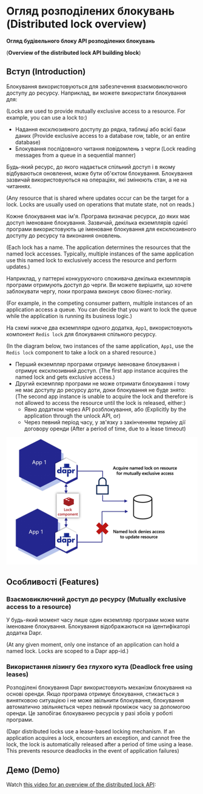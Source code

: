 # Огляд розподілених блокувань  (Distributed lock overview)

**Огляд будівельного блоку API розподілених блокувань** 

(**Overview of the distributed lock API building block**)

## Вступ (Introduction)

Блокування використовуються для забезпечення взаємовиключного доступу 
до ресурсу. Наприклад, ви можете використати блокування для:

(Locks are used to provide mutually exclusive access to a resource. For example, you can use a lock to:)

- Надання ексклюзивного доступу до рядка, таблиці або всієї бази даних (Provide exclusive access to a database row, table, or an entire database)
- Блокування послідовного читання повідомлень з черги (Lock reading messages from a queue in a sequential manner)

Будь-який ресурс, до якого надається спільний доступ і в якому 
відбуваються оновлення, може бути об'єктом блокування. 
Блокування зазвичай використовуються на операціях, які змінюють стан, 
а не на читаннях.

(Any resource that is shared where updates occur can be the target for a lock. Locks are usually used on operations that mutate state, not on reads.)

Кожне блокування має ім'я. Програма визначає ресурси, до яких має 
доступ іменоване блокування. Зазвичай, декілька екземплярів однієї 
програми використовують це іменоване блокування для ексклюзивного 
доступу до ресурсу та виконання оновлень.

(Each lock has a name. The application determines the resources that the named lock accesses. Typically, multiple instances of the same application use this named lock to exclusively access the resource and perform updates.)

Наприклад, у паттерні конкуруючого споживача декілька екземплярів 
програми отримують доступ до черги. 
Ви можете вирішити, що хочете заблокувати чергу, 
поки програма виконує свою бізнес-логіку.

(For example, in the competing consumer pattern, multiple instances of an application access a queue. You can decide that you want to lock the queue while the application is running its business logic.)

На схемі нижче два екземпляри одного додатка, `App1`, використовують 
компонент `Redis lock` для блокування спільного ресурсу.

(In the diagram below, two instances of the same application, `App1`, 
use the `Redis lock` component to take a lock on a shared resource.)


- Перший екземпляр програми отримує іменоване блокування і отримує ексклюзивний доступ. (The first app instance acquires the named lock and gets exclusive access.)
- Другий екземпляр програми не може отримати блокування і тому не має доступу до ресурсу доти, доки блокування не буде знято:(The second app instance is unable to acquire the lock and therefore is not allowed to access the resource until the lock is released, either:)
  - Явно додатком через API розблокування, або (Explicitly by the application through the unlock API, or)
  - Через певний період часу, у зв'язку з закінченням терміну дії договору оренди (After a period of time, due to a lease timeout)

![img.png](img.png)

## Особливості (Features)

### Взаємовиключний доступ до ресурсу (Mutually exclusive access to a resource)

У будь-який момент часу лише один екземпляр програми може мати 
іменоване блокування. 
Блокування відображаються на ідентифікаторі додатка Dapr.

(At any given moment, only one instance of an application can hold a named lock. Locks are scoped to a Dapr app-id.)
### Використання лізингу без глухого кута (Deadlock free using leases)

Розподілені блокування Dapr використовують механізм блокування 
на основі оренди. Якщо програма отримує блокування, стикається 
з винятковою ситуацією і не може звільнити блокування, 
блокування автоматично звільняється через певний проміжок 
часу за допомогою оренди. 
Це запобігає блокуванню ресурсів у разі збоїв у роботі програми.

(Dapr distributed locks use a lease-based locking mechanism. If an application acquires a lock, encounters an exception, and cannot free the lock, the lock is automatically released after a period of time using a lease. This prevents resource deadlocks in the event of application failures)

## Демо (Demo)

Watch [this video for an overview of the distributed lock API](https://youtu.be/wLYYOJLt_KQ?t=583):